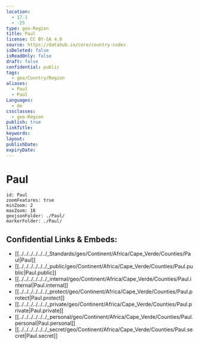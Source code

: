 ```yaml
---
location:
  - 17.1
  - -25
type: geo-Region
title: Paul
license: CC BY-SA 4.0
source: https://datahub.io/core/country-codes
isDeleted: false
isReadOnly: false
draft: false
confidential: public
tags:
  - geo/Country/Region
aliases:
  - Paul
  - Paúl
Languages:
  - de
cssclasses:
  - geo-Region
publish: true
linkTitle: 
keywords: 
layout: 
publishDate: 
expiryDate:
---
```


# Paul

```leaflet
id: Paul
zoomFeatures: true 
minZoom: 2 
maxZoom: 18
geojsonFolder: ./Paul/
markerFolder: ./Paul/
```


## Confidential Links & Embeds: 
- [[../../../../../../_Standards/geo/Continent/Africa/Cape_Verde/Counties/Paul|Paul]] 
- [[../../../../../../_public/geo/Continent/Africa/Cape_Verde/Counties/Paul.public|Paul.public]] 
- [[../../../../../../_internal/geo/Continent/Africa/Cape_Verde/Counties/Paul.internal|Paul.internal]] 
- [[../../../../../../_protect/geo/Continent/Africa/Cape_Verde/Counties/Paul.protect|Paul.protect]] 
- [[../../../../../../_private/geo/Continent/Africa/Cape_Verde/Counties/Paul.private|Paul.private]] 
- [[../../../../../../_personal/geo/Continent/Africa/Cape_Verde/Counties/Paul.personal|Paul.personal]] 
- [[../../../../../../_secret/geo/Continent/Africa/Cape_Verde/Counties/Paul.secret|Paul.secret]] 

